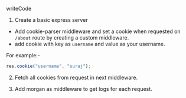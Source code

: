 writeCode

1. Create a basic express server

- Add cookie-parser middleware and set a cookie when requested on `/about` route by creating a custom middleware.
- add cookie with key as `username` and value as your username.

For example:-

```js
res.cookie("username", "suraj");

```

2. Fetch all cookies from request in next middleware.

3. Add morgan as middleware to get logs for each request.
